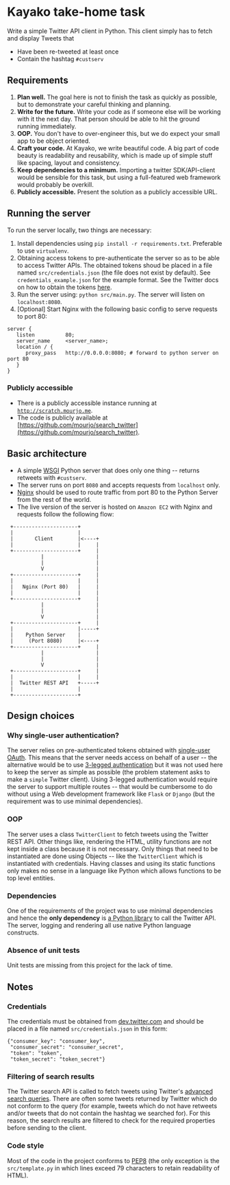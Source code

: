 # Kayako take-home task

Write a simple Twitter API client in Python. This client simply has to
fetch and display Tweets that
* Have been re-tweeted at least once
* Contain the hashtag `#custserv`


## Requirements
1. **Plan well.** The goal here is not to finish the task as quickly
   as possible, but to demonstrate your careful thinking and planning.
2. **Write for the future.** Write your code as if someone else will
   be working with it the next day. That person should be able to hit
   the ground running immediately.
3. **OOP.** You don't have to over-engineer this, but we do expect
   your small app to be object oriented.
4. **Craft your code.** At Kayako, we write beautiful code. A big part
   of code beauty is readability and reusability, which is made up of
   simple stuff like spacing, layout and consistency.
5. **Keep dependencies to a minimum.** Importing a twitter
   SDK/API-client would be sensible for this task, but using a
   full-featured web framework would probably be overkill.
6. **Publicly accessible.** Present the solution as a publicly
   accessible URL.



## Running the server
To run the server locally, two things are necessary:
1. Install dependencies using `pip install -r
   requirements.txt`. Preferable to use `virtualenv`.
2. Obtaining access tokens to pre-authenticate the server so as to be
   able to access Twitter APIs. The obtained tokens shoud be placed in
   a file named `src/credentials.json` (the file does not exist by
   default). See `credentials_example.json` for the example
   format. See the Twitter docs on how to obtain the tokens
   [here](https://dev.twitter.com/oauth/overview/application-owner-access-tokens).
3. Run the server using: `python src/main.py`. The server will listen
   on `localhost:8080`.
4. [Optional] Start Nginx with the following basic config to serve
requests to port 80:
```
server {
   listen          80;
   server_name     <server_name>;
   location / {
      proxy_pass   http://0.0.0.0:8080; # forward to python server on port 80
   }
}
```

### Publicly accessible
* There is a publicly accessible instance running at
  [`http://scratch.mourjo.me`](http://scratch.mourjo.me).
* The code is publicly available at
  [https://github.com/mourjo/search_twitter](https://github.com/mourjo/search_twitter).




## Basic architecture
* A simple
  [WSGI](https://en.wikipedia.org/wiki/Web_Server_Gateway_Interface)
  Python server that does only one thing -- returns retweets with
  `#custserv`.
* The server runs on port `8080` and accepts requests from `localhost`
  only.
* [Nginx](https://www.nginx.com/resources/wiki/) should be used to
  route traffic from port 80 to the Python Server from the rest of the
  world.
* The live version of the server is hosted on `Amazon EC2` with Nginx
  and requests follow the following flow:

```
 +---------------------+
 |                     |
 |       Client        |<----+
 |                     |     |
 +---------------------+     |
           |                 |
           |                 |
           V                 |
 +---------------------+     |
 |                     |     |
 |   Nginx (Port 80)   |     |
 |                     |     |
 +---------------------+     |
           |                 |
           |                 |
           V                 |
 +---------------------+     |
 |                     |-----+
 |    Python Server    |
 |     (Port 8080)     |<----+
 +---------------------+     |
           |                 |
           |                 |
           V                 |
 +---------------------+     |
 |                     |     |
 |  Twitter REST API   +-----+
 |                     |
 +---------------------+
```


## Design choices

### Why single-user authentication?
The server relies on pre-authenticated tokens obtained with
[single-user OAuth](https://dev.twitter.com/oauth/overview/single-user). This
means that the server needs access on behalf of a user -- the
alternative would be to use
[3-legged authentication](https://dev.twitter.com/oauth/3-legged) but
it was not used here to keep the server as simple as possible (the
problem statement asks to make a `simple` Twitter client). Using
3-legged authentication would require the server to support multiple
routes -- that would be cumbersome to do without using a Web
development framework like `Flask` or `Django` (but the requirement
was to use minimal dependencies).

### OOP
The server uses a class `TwitterClient` to fetch tweets using the
Twitter REST API. Other things like, rendering the HTML, utility
functions are not kept inside a class because it is not
necessary. Only things that need to be instantiated are done using
Objects -- like the `TwitterClient` which is instantiated with
credentials. Having classes and using its static functions only makes
no sense in a language like Python which allows functions to be top
level entities.

### Dependencies
One of the requirements of the project was to use minimal dependencies
and hence the **only dependency** is
[a Python library](https://pypi.python.org/pypi/twitter) to call the
Twitter API. The server, logging and rendering all use native Python
language constructs.

### Absence of unit tests
Unit tests are missing from this project for the lack of time.



## Notes

### Credentials
The credentials must be obtained from
[dev.twitter.com](https://dev.twitter.com) and should be placed in a
file named `src/credentials.json` in this form:
```
{"consumer_key": "consumer_key",
 "consumer_secret": "consumer_secret",
 "token": "token",
 "token_secret": "token_secret"}
```

### Filtering of search results
The Twitter search API is called to fetch tweets using Twitter's
[advanced search queries](http://www.labnol.org/internet/twitter-search-tricks/13693/). There
are often some tweets returned by Twitter which do not conform to the
query (for example, tweets which do not have retweets and/or tweets
that do not contain the hashtag we searched for). For this reason, the
search results are filtered to check for the required properties
before sending to the client.

### Code style
Most of the code in the project conforms to
[PEP8](https://www.python.org/dev/peps/pep-0008/) (the only exception
is the `src/template.py` in which lines exceed 79 characters to retain
readability of HTML).
